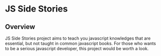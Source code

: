 # JS Side Stories

## Overview

JS Side Stories project aims to teach you javascript knowledges that are essential, but not taught in common javascript books.
For those who wants to be a serious javascript developer, this project would be worth a look.
